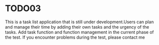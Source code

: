 # TODO03
This is a task list application that is still under development.Users can plan and manage their time by adding their own tasks and the urgency of the tasks. Add task function and function management in the current phase of the test. If you encounter problems during the test, please contact me
